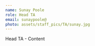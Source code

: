 ```yaml
---
name: Sunay Poole
role: Head TA
email: sunaypoole@
photo: assets/staff_pics/TA/sunay.jpg
---
```


Head TA - Content
